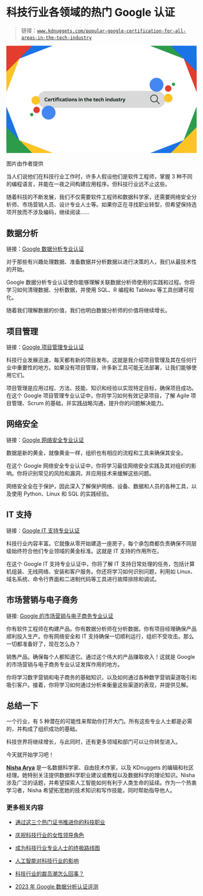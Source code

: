 # 科技行业各领域的热门 Google 认证

> 链接：[`www.kdnuggets.com/popular-google-certification-for-all-areas-in-the-tech-industry`](https://www.kdnuggets.com/popular-google-certification-for-all-areas-in-the-tech-industry)

![XXX](img/811c6d98cd331674c216a76bd1e68622.png)

图片由作者提供

当人们说他们在科技行业工作时，许多人假设他们是软件工程师，掌握 3 种不同的编程语言，并能在一夜之间构建应用程序。但科技行业远不止这些。

随着科技的不断发展，我们不仅需要软件工程师和数据科学家，还需要网络安全分析师、市场营销人员、设计专业人士等。如果你正在寻找职业转型，但希望保持选项开放而不涉及编码，继续阅读……

## 数据分析

链接：[Google 数据分析专业认证](https://imp.i384100.net/q43M5g)

对于那些有兴趣处理数据、准备数据并分析数据以进行决策的人，我们从最技术性的开始。

Google 数据分析专业认证使你能够理解关联数据分析师使用的实践和过程。你将学习如何清理数据、分析数据，并使用 SQL、R 编程和 Tableau 等工具创建可视化。

随着我们理解数据的价值，我们也明白数据分析师的价值将继续增长。

## 项目管理

链接：[Google 项目管理专业认证](https://imp.i384100.net/rQPyjv)

科技行业发展迅速，每天都有新的项目发布。这就是我介绍项目管理及其在任何行业中重要性的地方。如果没有项目管理，许多新工具可能无法部署，让我们能够使用它们。

项目管理是应用过程、方法、技能、知识和经验以实现特定目标，确保项目成功。在这个 Google 项目管理专业认证中，你将学习如何有效记录项目，了解 Agile 项目管理、Scrum 的基础，并实践战略沟通，提升你的问题解决能力。

## 网络安全

链接：[Google 网络安全专业认证](https://imp.i384100.net/g1E7vA)

数据是新的黄金，就像黄金一样，组织也有相应的流程和工具来确保其安全。

在这个 Google 网络安全专业认证中，你将学习最佳网络安全实践及其对组织的影响。你将识别常见的风险和漏洞，并应用技术来缓解这些问题。

网络安全全在于保护，因此深入了解保护网络、设备、数据和人员的各种工具，以及使用 Python、Linux 和 SQL 的实践经验。

## IT 支持

链接：[Google IT 支持专业认证](https://imp.i384100.net/5gNGX2)

科技行业内容丰富。它就像从零开始建造一座房子，每个承包商都负责确保不同层级始终符合他们专业领域的黄金标准。这就是 IT 支持的作用所在。

在这个 Google IT 支持专业认证中，你将了解 IT 支持日常处理的任务，包括计算机组装、无线网络、安装和客户服务。你还将学习如何识别问题，利用如 Linux、域名系统、命令行界面和二进制代码等工具进行故障排除和调试。

## 市场营销与电子商务

链接: [Google 的市场营销与电子商务专业认证](https://imp.i384100.net/nLQ6kA)

你有软件工程师在构建产品。你有数据分析师在分析数据。你有项目经理确保产品顺利投入生产。你有网络安全和 IT 支持确保一切顺利运行，组织不受攻击。那么一切都准备好了，现在怎么办？

销售产品。确保每个人都知道它。通过这个伟大的产品赚取收入！这就是 Google 的市场营销与电子商务专业认证发挥作用的地方。

你将学习数字营销和电子商务的基础知识，以及如何通过各种数字营销渠道吸引和吸引客户。接着，你将学习如何通过分析来衡量这些渠道的表现，并提供见解。

## 总结一下

一个行业，有 5 种潜在的可能性来帮助你打开大门。所有这些专业人士都是必需的，并构成了组织成功的基础。

科技世界将继续增长，与此同时，还有更多领域和部门可以让你转型进入。

今天就开始学习吧！

[](https://www.linkedin.com/in/nisha-arya-ahmed/)****[Nisha Arya](https://www.linkedin.com/in/nisha-arya-ahmed/)**** 是一名数据科学家、自由技术作家，以及 KDnuggets 的编辑和社区经理。她特别关注提供数据科学职业建议或教程以及数据科学的理论知识。Nisha 涉及广泛的话题，并希望探索人工智能如何有利于人类生命的延续。作为一个热衷学习者，Nisha 希望拓宽她的技术知识和写作技能，同时帮助指导他人。

### 更多相关内容

+   [通过这三个热门证书推进你的科技职业](https://www.kdnuggets.com/advance-your-tech-career-with-these-3-popular-certificates)

+   [庆祝科技行业的女性领导角色](https://www.kdnuggets.com/2022/07/celebrating-women-leadership-roles-tech-industry.html)

+   [成为科技行业专业人士的终极路线图](https://www.kdnuggets.com/the-ultimate-roadmap-to-becoming-specialised-in-the-tech-industry)

+   [人工智能对科技行业的影响](https://www.kdnuggets.com/the-impact-of-ai-on-the-tech-industry)

+   [科技行业的裁员潮怎么回事？](https://www.kdnuggets.com/2023/02/layoffs-tech.html)

+   [2023 年 Google 数据分析认证评测](https://www.kdnuggets.com/2023/01/google-data-analytics-certification-review-2023.html)
